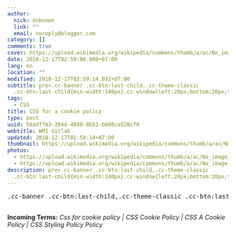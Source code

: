 ```yaml
---
author:
  nick: Unknown
  link: ""
  email: noreply@blogger.com
category: []
comments: true
cover: https://upload.wikimedia.org/wikipedia/commons/thumb/a/ac/No_image_available.svg/2048px-No_image_available.svg.png
date: 2018-12-17T02:59:00.000+07:00
lang: en
location: ""
modified: 2018-12-17T02:59:14.032+07:00
subtitle: pre>.cc-banner .cc-btn:last-child,.cc-theme-classic
  .cc-btn:last-child{min-width:140px}.cc-window{left:20px;bottom:20px;transition:opacity
tags:
  - CSS
title: CSS for a cookie policy
type: post
uuid: 56adff63-204d-4888-8b52-b688ca528cf8
webtitle: WMI Gitlab
updated: 2018-12-17T02:59:14+07:00
thumbnail: https://upload.wikimedia.org/wikipedia/commons/thumb/a/ac/No_image_available.svg/2048px-No_image_available.svg.png
photos:
  - https://upload.wikimedia.org/wikipedia/commons/thumb/a/ac/No_image_available.svg/2048px-No_image_available.svg.png
  - https://upload.wikimedia.org/wikipedia/commons/thumb/a/ac/No_image_available.svg/2048px-No_image_available.svg.png
description: pre>.cc-banner .cc-btn:last-child,.cc-theme-classic
  .cc-btn:last-child{min-width:140px}.cc-window{left:20px;bottom:20px;transition:opacity
---
```


<pre>.cc-banner .cc-btn:last-child,.cc-theme-classic .cc-btn:last-child{min-width:140px}.cc-window{left:20px;bottom:20px;transition:opacity 2s ease,width 1s ease,height 1s ease;opacity:.8;width:200px;height:150px;animation-name:CookieAnimIdle;animation-timing-function:ease-in-out;animation-duration:8s;animation-iteration-count:infinite}@keyframes CookieAnimIdle{100%,20%{transform:rotate(0)}40%{transform:rotate(5deg)}80%{transform:rotate(-5deg)}}.cc-window:hover{animation-play-state:paused;width:400px;height:350px;transform:translate(50px,100px)}.cc-window.cc-invisible{opacity:0}.cc-animate.cc-revoke{transition:transform 1s ease}.cc-animate.cc-revoke.cc-top{transform:translateY(-2em)}.cc-animate.cc-revoke.cc-bottom{transform:translateY(2em)}.cc-animate.cc-revoke.cc-active.cc-bottom,.cc-animate.cc-revoke.cc-active.cc-top,.cc-revoke:hover{transform:translateY(0)}.cc-grower{max-height:0;overflow:hidden;transition:max-height 1s}.cc-link,.cc-revoke:hover{text-decoration:underline}.cc-revoke,.cc-window{position:fixed;overflow:hidden;box-sizing:border-box;font-family:Helvetica,Calibri,Arial,sans-serif;font-size:16px;line-height:1.5em;display:-ms-flexbox;display:flex;-ms-flex-wrap:nowrap;flex-wrap:nowrap;z-index:9999}.cc-window.cc-static{position:static}.cc-window.cc-floating{padding:2em;max-width:24em;-ms-flex-direction:column;flex-direction:column}.cc-window.cc-banner{padding:1em 1.8em;width:100%;-ms-flex-direction:row;flex-direction:row}.cc-revoke{padding:.5em}.cc-header{font-size:18px;font-weight:700}.cc-btn,.cc-close,.cc-link,.cc-revoke{cursor:pointer}.cc-link{opacity:.8;display:inline-block;padding:.2em}.cc-link:hover{opacity:1}.cc-link:active,.cc-link:visited{color:initial}.cc-btn{display:block;padding:.4em .8em;font-size:.9em;font-weight:700;border-width:2px;border-style:solid;text-align:center;white-space:nowrap}.cc-highlight .cc-btn:first-child{background-color:transparent;border-color:transparent}.cc-highlight .cc-btn:first-child:focus,.cc-highlight .cc-btn:first-child:hover{background-color:transparent;text-decoration:underline}.cc-close{display:block;position:absolute;top:.5em;right:.5em;font-size:1.6em;opacity:.9;line-height:.75}.cc-close:focus,.cc-close:hover{opacity:1}.cc-revoke.cc-top{top:0;left:3em;border-bottom-left-radius:.5em;border-bottom-right-radius:.5em}.cc-revoke.cc-bottom{bottom:0;left:3em;border-top-left-radius:.5em;border-top-right-radius:.5em}.cc-revoke.cc-left{left:3em;right:unset}.cc-revoke.cc-right{right:3em;left:unset}.cc-top{top:1em}.cc-left{left:1em}.cc-right{right:1em}.cc-bottom{bottom:1em}.cc-floating&gt;.cc-link{margin-bottom:1em}.cc-floating .cc-message{display:block;margin-bottom:1em}.cc-window.cc-floating .cc-compliance{-ms-flex:1;flex:1}.cc-window.cc-banner{-ms-flex-align:center;align-items:center}.cc-banner.cc-top{left:0;right:0;top:0}.cc-banner.cc-bottom{left:0;right:0;bottom:0}.cc-banner .cc-message{-ms-flex:1;flex:1}.cc-compliance{display:-ms-flexbox;display:flex;-ms-flex-align:center;align-items:center;-ms-flex-line-pack:justify;align-content:space-between}.cc-compliance&gt;.cc-btn{-ms-flex:1;flex:1}.cc-btn+.cc-btn{margin-left:.5em}@media print{.cc-revoke,.cc-window{display:none}}@media screen and (max-width:900px){.cc-btn{white-space:normal}}@media screen and (max-width:414px) and (orientation:portrait),screen and (max-width:736px) and (orientation:landscape){.cc-window.cc-top{top:0}.cc-window.cc-bottom{bottom:0}.cc-window.cc-banner,.cc-window.cc-left,.cc-window.cc-right{left:0;right:0}.cc-window.cc-banner{-ms-flex-direction:column;flex-direction:column}.cc-window.cc-banner .cc-compliance{-ms-flex:1;flex:1}.cc-window.cc-floating{max-width:none}.cc-window .cc-message{margin-bottom:1em}.cc-window.cc-banner{-ms-flex-align:unset;align-items:unset}}.cc-floating.cc-theme-classic{padding:1.2em;border-radius:5px}.cc-floating.cc-type-info.cc-theme-classic .cc-compliance{text-align:center;display:inline;-ms-flex:none;flex:none}.cc-theme-classic .cc-btn{border-radius:5px}.cc-floating.cc-type-info.cc-theme-classic .cc-btn{display:inline-block}.cc-theme-edgeless.cc-window{padding:0}.cc-floating.cc-theme-edgeless .cc-message{margin:2em 2em 1.5em}.cc-banner.cc-theme-edgeless .cc-btn{margin:0;padding:.8em 1.8em;height:100%}.cc-banner.cc-theme-edgeless .cc-message{margin-left:1em}.cc-floating.cc-theme-edgeless .cc-btn+.cc-btn{margin-left:0}</pre><br><b>Incoming Terms:</b> <i>Css for cookie policy | CSS Cookie Policy | CSS A Cookie Policy | CSS Styling Policy Policy</i>